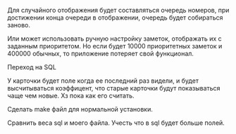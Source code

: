 Для случайного отображения будет составляться очередь номеров, при достижении конца очереди в отображении, очередь будет собираться заново. 

Или может использовать ручную настройку заметок, отображать их с заданным приоритетом. Но если будет 10000 приоритетных заметок и 400000 обычных, то приложение потеряет свой функционал.

Переход на SQL

У карточки будет поле когда ее последний раз видели, и будет высчитываться коэффицент, что старые карточки будут показываться чаще чем новые. Хз пока как его считать. 

Сделать make файл для нормальной установки.

Сравнить веса sql и моего файла. Учесть что в sql будет больше полей.